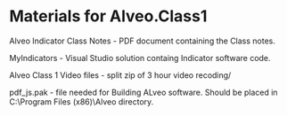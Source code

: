 # Materials for Alveo.Class1

Alveo Indicator Class Notes - PDF document containing the Class notes.

MyIndicators - Visual Studio solution containg Indicator software code.

Alveo Class 1 Video files - split zip of 3 hour video recoding/

pdf_js.pak - file needed for Building ALveo software. Should be placed in C:\Program Files (x86)\Alveo directory.
